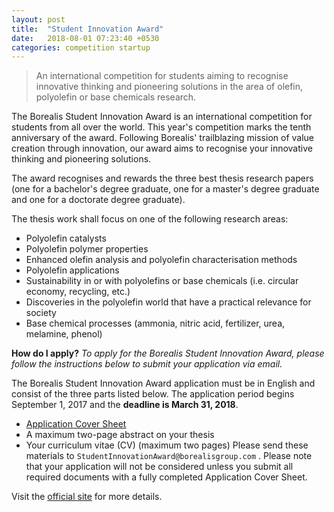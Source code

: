 ```yaml
---
layout: post
title:  "Student Innovation Award"
date:   2018-08-01 07:23:40 +0530
categories: competition startup
---
```



>An international competition for students aiming to recognise innovative thinking and pioneering solutions in the area of olefin, polyolefin or base chemicals research.

The Borealis Student Innovation Award is an international competition for students from all over the world. This year's competition marks the tenth anniversary of the award. Following Borealis' trailblazing mission of value creation through innovation, our award aims to recognise your innovative thinking and pioneering solutions.


The award recognises and rewards the three best thesis research papers (one for a bachelor's degree graduate, one for a master's degree graduate and one for a doctorate degree graduate).


The thesis work shall focus on one of the following research areas:
- Polyolefin catalysts
- Polyolefin polymer properties
- Enhanced olefin analysis and polyolefin characterisation methods
- Polyolefin applications
- Sustainability in or with polyolefins or base chemicals (i.e. circular economy, recycling, etc.)
- Discoveries in the polyolefin world that have a practical relevance for society
- Base chemical processes (ammonia, nitric acid, fertilizer, urea, melamine, phenol)


__How do I apply?__
*To apply for the Borealis Student Innovation Award, please follow the instructions below to submit your application via email.*


The Borealis Student Innovation Award application must be in English and consist of the three parts listed below. The application period begins September 1, 2017 and the __deadline is March 31, 2018__.

- [Application Cover Sheet](https://www.borealisgroup.com/storage/Company/Innovation/Student-Innovation-Award/BSIA_Application-Cover-Sheet.pdf)
- A maximum two-page abstract on your thesis
- Your curriculum vitae (CV) (maximum two pages)
Please send these materials to `StudentInnovationAward@borealisgroup.com` . Please note that your application will not be considered unless you submit all required documents with a fully completed Application Cover Sheet.


Visit the [official site](https://www.borealisgroup.com/company/innovation/student-innovation-award?utm_source=Student%20Competitions&utm_medium=Marketing%20Activities&utm_campaign=Borealis%202018/2019) for more details.
